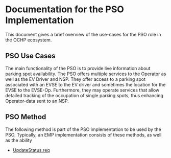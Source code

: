 # Documentation for the PSO Implementation

This document gives a brief overview of the use-cases for the PSO role in the OCHP ecosystem.

## PSO Use Cases

The main functionality of the PSO is to provide live information about parking spot availability.
The PSO offers multiple services to the Operator as well as the EV Driver and NSP. They offer access to a parking spot associated with an EVSE to the EV driver and sometimes the location for the EVSE to the EVSE-Op. Furthermore, they may operate services that allow detailed tracking of the occupation of single parking spots, thus enhancing Operator-data sent to an NSP.




## PSO Method
The following method is part of the PSO implementation to be used by the PSO.
Typically, an EMP implementation consists of these methods, as well as the ability 
- [UpdateStatus.req](#updatestatusreq)
